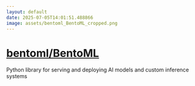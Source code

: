 ```yaml
---
layout: default
date: 2025-07-05T14:01:51.488866
image: assets/bentoml_BentoML_cropped.png
---
```


# [bentoml/BentoML](https://github.com/bentoml/BentoML)

Python library for serving and deploying AI models and custom inference systems

